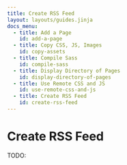 ```yaml
---
title: Create RSS Feed
layout: layouts/guides.jinja
docs_menu:
  - title: Add a Page
    id: add-a-page
  - title: Copy CSS, JS, Images
    id: copy-assets
  - title: Compile Sass
    id: compile-sass
  - title: Display Directory of Pages
    id: display-directory-of-pages
  - title: Use Remote CSS and JS
    id: use-remote-css-and-js
  - title: Create RSS Feed
    id: create-rss-feed
---
```

# Create RSS Feed
TODO: